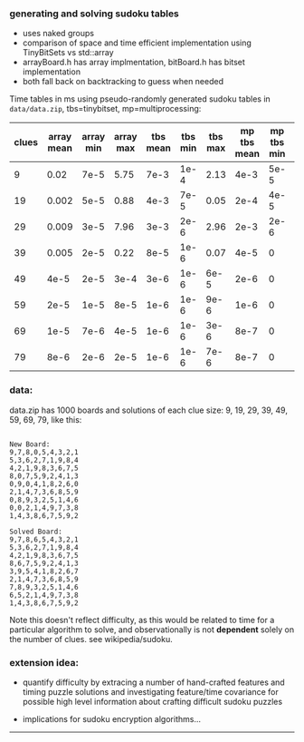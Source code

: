 ### generating and solving sudoku tables

- uses naked groups
- comparison of space and time efficient implementation using TinyBitSets vs std::array
- arrayBoard.h has array implmentation, bitBoard.h has bitset implementation
- both fall back on backtracking to guess when needed


Time tables in ms using pseudo-randomly generated sudoku tables in `data/data.zip`, tbs=tinybitset, mp=multiprocessing:


  clues  | array mean | array min | array max | tbs mean | tbs min | tbs max | mp tbs mean | mp tbs min | mp tbs max 
  ---    | ---        |  ---      | ---       | ---      | ---     |  ---    | ---         | ---        | --- 
  9      | 0.02       | 7e-5      | 5.75      | 7e-3     | 1e-4    | 2.13    | 4e-3        | 5e-5       | 1.14 
  19     | 0.002      | 5e-5      | 0.88      | 4e-3     | 7e-5    | 0.05    | 2e-4        | 4e-5       | 0.03
  29     | 0.009      | 3e-5      | 7.96      | 3e-3     | 2e-6    | 2.96    | 2e-3        | 2e-6       | 1.63 
  39     | 0.005      | 2e-5      | 0.22      | 8e-5     | 1e-6    | 0.07    | 4e-5        | 0          | 0.04
  49     | 4e-5       | 2e-5      | 3e-4      | 3e-6     | 1e-6    | 6e-5    | 2e-6        | 0          | 4e-5
  59     | 2e-5       | 1e-5      | 8e-5      | 1e-6     | 1e-6    | 9e-6    | 1e-6        | 0          | 8e-6
  69     | 1e-5       | 7e-6      | 4e-5      | 1e-6     | 1e-6    | 3e-6    | 8e-7        | 0          | 2e-6
  79     | 8e-6       | 2e-6      | 2e-5      | 1e-6     | 1e-6    | 7e-6    | 8e-7        | 0          | 3e-6 



### data:
data.zip has 1000 boards and solutions of each clue size: 9, 19, 29, 39, 49, 59, 69, 79, like this:

```

New Board: 
9,7,8,0,5,4,3,2,1
5,3,6,2,7,1,9,8,4
4,2,1,9,8,3,6,7,5
8,0,7,5,9,2,4,1,3
0,9,0,4,1,8,2,6,0
2,1,4,7,3,6,8,5,9
0,8,9,3,2,5,1,4,6
0,0,2,1,4,9,7,3,8
1,4,3,8,6,7,5,9,2

Solved Board:
9,7,8,6,5,4,3,2,1
5,3,6,2,7,1,9,8,4
4,2,1,9,8,3,6,7,5
8,6,7,5,9,2,4,1,3
3,9,5,4,1,8,2,6,7
2,1,4,7,3,6,8,5,9
7,8,9,3,2,5,1,4,6
6,5,2,1,4,9,7,3,8
1,4,3,8,6,7,5,9,2

```

Note this doesn't reflect difficulty, as this would be related to time for a particular algorithm to solve, and observationally
is not **dependent** solely on the number of clues. see wikipedia/sudoku.


### extension idea:

- quantify difficulty by extracing a number of hand-crafted features and timing puzzle solutions and 
  investigating feature/time covariance for possible high level information about crafting difficult sudoku puzzles 

- implications for sudoku encryption algorithms... 

---

